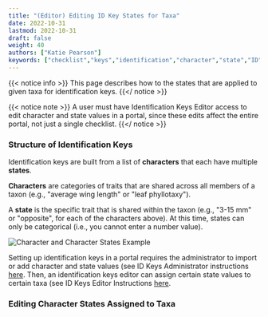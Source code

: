 ```yaml
---
title: "(Editor) Editing ID Key States for Taxa"
date: 2022-10-31
lastmod: 2022-10-31
draft: false
weight: 40
authors: ["Katie Pearson"]
keywords: ["checklist","keys","identification","character","state","ID"]
---
```


{{< notice info >}}
This page describes how to the states that are applied to given taxa for identification keys. {{</ notice >}}

{{< notice note >}}
A user must have Identification Keys Editor access to edit character and state values in a portal, since these edits affect the entire portal, not just a single checklist. {{</ notice >}}

### Structure of Identification Keys

Identification keys are built from a list of **characters** that each have multiple **states**.

**Characters** are categories of traits that are shared across all members of a taxon (e.g., "average wing length" or "leaf phyllotaxy").

A **state** is the specific trait that is shared within the taxon (e.g., "3-15 mm" or "opposite", for each of the characters above). At this time, states can only be categorical (i.e., you cannot enter a number value).

![Character and Character States Example](/symbiota-docs/images/charactervsstate.jpg)

Setting up identification keys in a portal requires the administrator to import or add character and state values (see ID Keys Administrator instructions [here](https://biokic.github.io/symbiota-docs/user/idkeys/admin/). Then, an identification keys editor can assign certain state values to certain taxa (see ID Keys Editor Instructions [here](https://biokic.github.io/symbiota-docs/user/idkeys/edit/).

### Editing Character States Assigned to Taxa

